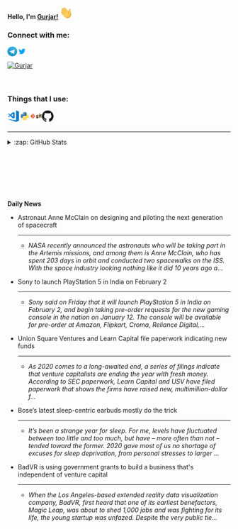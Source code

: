 #### Hello, I'm [Gurjar!](https://GurjarKing.github.io) <img src="https://raw.githubusercontent.com/ABSphreak/ABSphreak/master/gifs/Hi.gif" width="30px"></h2>


### Connect with me:

[<img align="left" alt="Gurjar | Telegram" width="22px" src="https://raw.githubusercontent.com/github/explore/80688e429a7d4ef2fca1e82350fe8e3517d3494d/topics/telegram/telegram.png" />][Telegram]
[<img align="left" alt="Gurjar | Twitter" width="22px" src="https://raw.githubusercontent.com/github/explore/80688e429a7d4ef2fca1e82350fe8e3517d3494d/topics/twitter/twitter.png" />][Twitter]
<br >
<br >
<a href="https://github.com/GurjarKing"><img src="https://komarev.com/ghpvc/?username=GurjarKing" alt="Gurjar" /></a> <br />
<br />
<br />
<!-- <br >

![](https://visitor-badge.glitch.me/badge?page_id=GurjarKing)

<br /> -->

### Things that I use:

[<img align="left" alt="Visual Studio Code" width="26px" src="https://raw.githubusercontent.com/github/explore/80688e429a7d4ef2fca1e82350fe8e3517d3494d/topics/visual-studio-code/visual-studio-code.png" />][VSCode]
[<img align="left" alt="Python" width="26px" src="https://raw.githubusercontent.com/github/explore/80688e429a7d4ef2fca1e82350fe8e3517d3494d/topics/python/python.png" />][Python]
[<img align="left" alt="Git" width="26px" src="https://raw.githubusercontent.com/github/explore/80688e429a7d4ef2fca1e82350fe8e3517d3494d/topics/git/git.png" />][Git]
[<img align="left" alt="GitHub" width="26px" src="https://raw.githubusercontent.com/github/explore/78df643247d429f6cc873026c0622819ad797942/topics/github/github.png" />][Github]

<br />
<br />

---
<details>
  <summary>:zap: GitHub Stats</summary>

<img align="left" alt="Gurjar's Github Stats" src="https://github-readme-stats.vercel.app/api?username=GurjarKing&show_icons=true&hide_border=true&count_private=true&include_all_commit=true&theme=algolia" />

</details>

<!-- ### 🔔 My latest tweet
<a href="https://twitter.com/Gurjar_King43" target="_blank">
	<img src="https://github.com/GurjarKing/GurjarKing/raw/master/tweet.png" width="70%" align="center" alt="Click to view on Twitter" title="My latest tweet, as an image"/>
</a> -->
<br>

<pre>

</pre>

<!-- **Quote of the hour:**

{qoth}

~ {qoth_author}
<pre>

</pre> -->
<br>
<pre>


</pre>
<strong>Daily News</strong>
  
  - Astronaut Anne McClain on designing and piloting the next generation of spacecraft
     <hr/>
     
      - *NASA recently announced the astronauts who will be taking part in the Artemis missions, and among them is Anne McClain, who has spent 203 days in orbit and conducted two spacewalks on the ISS. With the space industry looking nothing like it did 10 years ago a…*
     
  - Sony to launch PlayStation 5 in India on February 2
      <hr/>
      
      - *Sony said on Friday that it will launch PlayStation 5 in India on February 2, and begin taking pre-order requests for the new gaming console in the nation on January 12. The console will be available for pre-order at Amazon, Flipkart, Croma, Reliance Digital,…*
      
  - Union Square Ventures and Learn Capital file paperwork indicating new funds
      <hr/>
      
      - *As 2020 comes to a long-awaited end, a series of filings indicate that venture capitalists are ending the year with fresh money. According to SEC paperwork, Learn Capital and USV have filed paperwork that shows the firms have raised new, multimillion-dollar f…*
      
  - Bose’s latest sleep-centric earbuds mostly do the trick
      <hr/>
      
      - *It’s been a strange year for sleep. For me, levels have fluctuated between too little and too much, but have – more often than not – tended toward the former. 2020 gave most of us no shortage of excuses for sleep deprivation, from personal stresses to larger …*
       
  - BadVR is using government grants to build a business that's independent of venture capital
      <hr/>
       
       - *When the Los Angeles-based extended reality data visualization company, BadVR, first heard that one of its earliest benefactors, Magic Leap, was about to shed 1,000 jobs and was fighting for its life, the young startup was unfazed. Despite the very public tie…*
      

<br />

[VSCode]: https://code.visualstudio.com/
[Python]: https://www.python.org/
[Git]: https://git-scm.com/
[Github]: https://github.com/
[Telegram]: https://t.me/Gurjar_King/
[Twitter]: https://twitter.com/Gurjar_King43/

